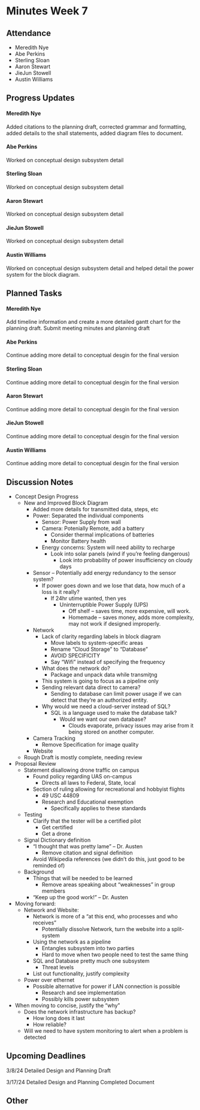 # Minutes Week 7

## Attendance
   - Meredith Nye
   - Abe Perkins
   - Sterling Sloan
   - Aaron Stewart
   - JieJun Stowell
   - Austin Williams

## Progress Updates
#### Meredith Nye
Added citations to the planning draft, corrected grammar and formatting, added details to the shall statements, added diagram files to document.             
#### Abe Perkins
Worked on conceptual design subsystem detail
#### Sterling Sloan
Worked on conceptual design subsystem detail
#### Aaron Stewart
Worked on conceptual design subsystem detail
#### JieJun Stowell
Worked on conceptual design subsystem detail
#### Austin Williams
Worked on conceptual design subsystem detail and helped detail the power system for the block diagram.

## Planned Tasks
#### Meredith Nye
Add timeline information and create a more detailed gantt chart for the planning draft. Submit meeting minutes and planning draft
#### Abe Perkins
Continue adding more detail to conceptual desgin for the final version 
#### Sterling Sloan
Continue adding more detail to conceptual desgin for the final version
#### Aaron Stewart
Continue adding more detail to conceptual desgin for the final version
#### JieJun Stowell
Continue adding more detail to conceptual desgin for the final version
#### Austin Williams
Continue adding more detail to conceptual desgin for the final version

## Discussion Notes
- Concept Design Progress
   - New and Improved Block Diagram
      - Added more details for transmitted data, steps, etc
      - Power: Separated the individual components
         - Sensor: Power Supply from wall
         - Camera: Potenially Remote, add a battery
            - Consider thermal implications of batteries
            - Monitor Battery health
         - Energy concerns: System will need ability to recharge
            - Look into solar panels (wind if you’re feeling dangerous)
               - Look into probability of power insufficiency on cloudy days
      - Sensor – Potentially add energy redundancy to the sensor system?
         - If power goes down and we lose that data, how much of a loss is it really?
            - If 24hr utime wanted, then yes
               - Uninterruptible Power Supply (UPS)
                  - Off shelf – saves time, more expensive, will work.
                  - Homemade – saves money, adds more complexity, may not work if designed improperly.
      - Network
         - Lack of clarity regarding labels in block diagram
            - Move labels to system-specific areas
            - Rename “Cloud Storage” to “Database”
            - AVOID SPECIFICITY
            - Say “Wifi” instead of specifying the frequency
         - What does the network do?
            - Package and unpack data while transmiƫng
         - This system is going to focus as a pipeline only
         - Sending relevant data direct to camera?
            - Sending to database can limit power usage if we can detect that they’re an authorized entity.
         - Why would we need a cloud-server instead of SQL?
            - SQL is a language used to make the database talk?
               - Would we want our own database?
                  - Clouds evaporate, privacy issues may arise from it being stored on another computer.
      - Camera Tracking
         - Remove Specification for image quality
      - Website
   - Rough Draft is mostly complete, needing review
- Proposal Review
   - Statement disallowing drone traffic on campus
      - Found policy regarding UAS on-campus
         - Directs all laws to Federal, State, local
      - Section of ruling allowing for recreational and hobbyist flights
         - 49 USC 44809
         - Research and Educational exemption
            - Specifically applies to these standards
   - Testing
      - Clarify that the tester will be a certified pilot
         - Get certified
         - Get a drone
   - Signal Dictionary definition
      - “I thought that was pretty lame” – Dr. Austen
         - Remove citation and signal definition
      - Avoid Wikipedia references (we didn’t do this, just good to be reminded of)
   - Background
      - Things that will be needed to be learned
         - Remove areas speaking about “weaknesses” in group members
      - “Keep up the good work!” – Dr. Austen
- Moving forward:
   - Network and Website:
      - Network is more of a “at this end, who processes and who receives”
         - Potentially dissolve Network, turn the website into a split-system
      - Using the network as a pipeline
         - Entangles subsystem into two parties
         - Hard to move when two people need to test the same thing
      - SQL and Database pretty much one subsystem
         - Threat levels
      - List out functionality, justify complexity
   - Power over ethernet
      - Possible alternative for power if LAN connection is possible
         - Research and see implementation
         - Possibly kills power subsystem
- When moving to concise, justify the “why”
   - Does the network infrastructure has backup?
      - How long does it last
      - How reliable?
   - Will we need to have system monitoring to alert when a problem is detected 

## Upcoming Deadlines
3/8/24 Detailed Design and Planning Draft

3/17/24 Detailed Design and Planning Completed Document

## Other
